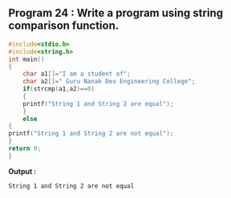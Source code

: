 ## Program 24 : Write a program using string comparison function.
```C
#include<stdio.h>
#include<string.h>
int main()
{
    char a1[]="I am a student of";
    char a2[]=" Guru Nanak Dev Engineering College";
    if(strcmp(a1,a2)==0)
    {
    printf("String 1 and String 2 are equal");
    }
    else
{
printf("String 1 and String 2 are not equal");
}
return 0;
}
```
**Output :**
```
String 1 and String 2 are not equal
